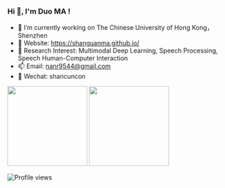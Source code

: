 ### Hi 👋, I'm Duo MA !


- 🔭 I’m currently working on The Chinese University of Hong Kong，Shenzhen
- 👋 Website: https://shanguanma.github.io/
- 👀 Research Interest: Multimodal Deep Learning, Speech Processing, Speech Human-Computer Interaction
- 📫 Email: nanr9544@gmail.com
- 💬 Wechat: shancuncon

<!--[![Anurag's GitHub stats](https://github-readme-stats.vercel.app/api?username=shanguanma)](https://github.com/anuraghazra/github-readme-stats)
-->
<!--![Anurag's GitHub stats](https://github-readme-stats.vercel.app/api?username=shanguanma&show_icons=true&theme=tokyonight) -->
<!--default theme:dark, radical, merko, gruvbox, tokyonight, onedark, cobalt, synthwave, highcontrast, dracula -->



<div>
  <img height="180em" src="https://github-readme-stats.vercel.app/api?username=shanguanma&show_icons=true&theme=tokyonight"/>
  <img height="180em" src="https://github-readme-stats.vercel.app/api/top-langs/?username=shanguanma&theme=gruvbox&layout=compact&langs_count=6"/>
</div>

![Profile views](https://gpvc.arturio.dev/shanguanma)  






<!--
**shanguanma/shanguanma** is a ✨ _special_ ✨ repository because its `README.md` (this file) appears on your GitHub profile.

Here are some ideas to get you started:

- 🔭 I’m currently working on The Chinese University of Hong Kong，Shenzhen
- 👋 Website: https://shanguanma.github.io/
- 👀 Research Interest: Multimodal Deep Learning, Speech Processing, Speech Human-Computer Interaction
- 🌱 I’m currently learning ...
- 👯 I’m looking to collaborate on ...
- 🤔 I’m looking for help with ...
- 💬 Ask me about ...
- 📫 How to reach me: ...
- 😄 Pronouns: ...
- ⚡ Fun fact: ...
-->
